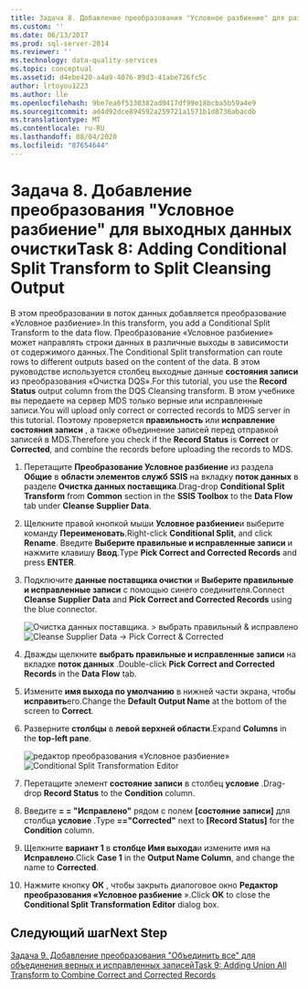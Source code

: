 ```yaml
---
title: Задача 8. Добавление преобразования "Условное разбиение" для разбиения выходных данных очистки | Документация Майкрософт
ms.custom: ''
ms.date: 06/13/2017
ms.prod: sql-server-2014
ms.reviewer: ''
ms.technology: data-quality-services
ms.topic: conceptual
ms.assetid: d4ebe420-a4a9-4076-89d3-41abe726fc5c
author: lrtoyou1223
ms.author: lle
ms.openlocfilehash: 9be7ea6f5330382ad0417df99e18bcba5b59a4e9
ms.sourcegitcommit: ad4d92dce894592a259721a1571b1d8736abacdb
ms.translationtype: MT
ms.contentlocale: ru-RU
ms.lasthandoff: 08/04/2020
ms.locfileid: "87654644"
---
```

# <a name="task-8-adding-conditional-split-transform-to-split-cleansing-output"></a><span data-ttu-id="b881a-102">Задача 8. Добавление преобразования "Условное разбиение" для выходных данных очистки</span><span class="sxs-lookup"><span data-stu-id="b881a-102">Task 8: Adding Conditional Split Transform to Split Cleansing Output</span></span>
  <span data-ttu-id="b881a-103">В этом преобразовании в поток данных добавляется преобразование «Условное разбиение».</span><span class="sxs-lookup"><span data-stu-id="b881a-103">In this transform, you add a Conditional Split Transform to the data flow.</span></span> <span data-ttu-id="b881a-104">Преобразование «Условное разбиение» может направлять строки данных в различные выходы в зависимости от содержимого данных.</span><span class="sxs-lookup"><span data-stu-id="b881a-104">The Conditional Split transformation can route rows to different outputs based on the content of the data.</span></span> <span data-ttu-id="b881a-105">В этом руководстве используется столбец выходные данные **состояния записи** из преобразования «Очистка DQS».</span><span class="sxs-lookup"><span data-stu-id="b881a-105">For this tutorial, you use the **Record Status** output column from the DQS Cleansing transform.</span></span> <span data-ttu-id="b881a-106">В этом учебнике вы передаете на сервер MDS только верные или исправленные записи.</span><span class="sxs-lookup"><span data-stu-id="b881a-106">You will upload only correct or corrected records to MDS server in this tutorial.</span></span> <span data-ttu-id="b881a-107">Поэтому проверяется **правильность** или **исправление** **состояния записи** , а также объединение записей перед отправкой записей в MDS.</span><span class="sxs-lookup"><span data-stu-id="b881a-107">Therefore you check if the **Record Status** is **Correct** or **Corrected**, and combine the records before uploading the records to MDS.</span></span>  
  
1.  <span data-ttu-id="b881a-108">Перетащите **Преобразование Условное разбиение** из раздела **Общие** в **области элементов служб SSIS** на вкладку **поток данных** в разделе **Очистка данных поставщика**.</span><span class="sxs-lookup"><span data-stu-id="b881a-108">Drag-drop **Conditional Split Transform** from **Common** section in the **SSIS Toolbox** to the **Data Flow** tab under **Cleanse Supplier Data**.</span></span>  
  
2.  <span data-ttu-id="b881a-109">Щелкните правой кнопкой мыши **Условное разбиение**и выберите команду **Переименовать**.</span><span class="sxs-lookup"><span data-stu-id="b881a-109">Right-click **Conditional Split**, and click **Rename**.</span></span> <span data-ttu-id="b881a-110">Введите **Выберите правильные и исправленные записи** и нажмите клавишу **Ввод**.</span><span class="sxs-lookup"><span data-stu-id="b881a-110">Type **Pick Correct and Corrected Records** and press **ENTER**.</span></span>  
  
3.  <span data-ttu-id="b881a-111">Подключите **данные поставщика очистки** и **Выберите правильные и исправленные записи** с помощью синего соединителя.</span><span class="sxs-lookup"><span data-stu-id="b881a-111">Connect **Cleanse Supplier Data** and **Pick Correct and Corrected Records** using the blue connector.</span></span>  
  
     <span data-ttu-id="b881a-112">![Очистка данных поставщика. > выбрать правильный & исправлено](../../2014/tutorials/media/et-addingcsttosplitcleansingoutput-01.jpg "Очистка данных поставщика —> выбор параметров «Правильно» и «Исправлено»")</span><span class="sxs-lookup"><span data-stu-id="b881a-112">![Cleanse Supplier Data -> Pick Correct & Corrected](../../2014/tutorials/media/et-addingcsttosplitcleansingoutput-01.jpg "Cleanse Supplier Data -> Pick Correct & Corrected")</span></span>  
  
4.  <span data-ttu-id="b881a-113">Дважды щелкните **выбрать правильные и исправленные записи** на вкладке **поток данных** .</span><span class="sxs-lookup"><span data-stu-id="b881a-113">Double-click **Pick Correct and Corrected Records** in the **Data Flow** tab.</span></span>  
  
5.  <span data-ttu-id="b881a-114">Измените **имя выхода по умолчанию** в нижней части экрана, чтобы **исправить**его.</span><span class="sxs-lookup"><span data-stu-id="b881a-114">Change the **Default Output Name** at the bottom of the screen to **Correct**.</span></span>  
  
6.  <span data-ttu-id="b881a-115">Разверните **столбцы** в **левой верхней области**.</span><span class="sxs-lookup"><span data-stu-id="b881a-115">Expand **Columns** in the **top-left pane**.</span></span>  
  
     <span data-ttu-id="b881a-116">![редактор преобразования «Условное разбиение»](../../2014/tutorials/media/et-addingcsttosplitcleansingoutput-02.jpg "редактор преобразования «Условное разбиение»")</span><span class="sxs-lookup"><span data-stu-id="b881a-116">![Conditional Split Transformation Editor](../../2014/tutorials/media/et-addingcsttosplitcleansingoutput-02.jpg "Conditional Split Transformation Editor")</span></span>  
  
7.  <span data-ttu-id="b881a-117">Перетащите элемент **состояние записи** в столбец **условие** .</span><span class="sxs-lookup"><span data-stu-id="b881a-117">Drag-drop **Record Status** to the **Condition** column.</span></span>  
  
8.  <span data-ttu-id="b881a-118">Введите **= = "Исправлено"** рядом с полем **[состояние записи]** для столбца **условие** .</span><span class="sxs-lookup"><span data-stu-id="b881a-118">Type **=="Corrected"** next to **[Record Status]** for the **Condition** column.</span></span>  
  
9. <span data-ttu-id="b881a-119">Щелкните **вариант 1** в **столбце Имя выхода**и измените имя на **Исправлено**.</span><span class="sxs-lookup"><span data-stu-id="b881a-119">Click **Case 1** in the **Output Name Column**, and change the name to **Corrected**.</span></span>  
  
10. <span data-ttu-id="b881a-120">Нажмите кнопку **ОК** , чтобы закрыть диалоговое окно **Редактор преобразования «Условное разбиение** ».</span><span class="sxs-lookup"><span data-stu-id="b881a-120">Click **OK** to close the **Conditional Split Transformation Editor** dialog box.</span></span>  
  
## <a name="next-step"></a><span data-ttu-id="b881a-121">Следующий шаг</span><span class="sxs-lookup"><span data-stu-id="b881a-121">Next Step</span></span>  
 [<span data-ttu-id="b881a-122">Задача 9. Добавление преобразования "Объединить все" для объединения верных и исправленных записей</span><span class="sxs-lookup"><span data-stu-id="b881a-122">Task 9: Adding Union All Transform to Combine Correct and Corrected Records</span></span>](../../2014/tutorials/task-9-adding-union-all-transform-to-combine-correct-and-corrected-records.md)  
  
  
